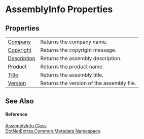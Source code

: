 # AssemblyInfo Properties




## Properties
<table>
<tr>
<td><a href="24cc04b0-be92-574f-d84f-35743d33f5d9.md">Company</a></td>
<td>Returns the company name.</td></tr>
<tr>
<td><a href="014fd038-27f8-1598-7b72-f7eae18e4a10.md">Copyright</a></td>
<td>Returns the copyright message.</td></tr>
<tr>
<td><a href="63c6d99f-6083-57d1-2ea1-26cef638d93a.md">Description</a></td>
<td>Returns the assembly description.</td></tr>
<tr>
<td><a href="1d30aac1-cb48-ee25-590b-4fc193370e63.md">Product</a></td>
<td>Returns the product name.</td></tr>
<tr>
<td><a href="064ec8cf-1a53-6dda-ac0f-f47287a9467d.md">Title</a></td>
<td>Returns the assembly title.</td></tr>
<tr>
<td><a href="a967fd71-9414-fb8a-085f-8686e53410b5.md">Version</a></td>
<td>Returns the version of the assembly file.</td></tr>
</table>

## See Also


#### Reference
<a href="d74deb95-a323-4fdb-c103-dade3a01e24f.md">AssemblyInfo Class</a>  
<a href="20f0f19b-8054-ee8e-b177-685d26d2e7d9.md">DotNetExtras.Common.Metadata Namespace</a>  
